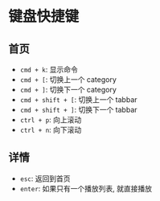 # 键盘快捷键

## 首页

- `cmd + k`: 显示命令
- `cmd + [`: 切换上一个 category
- `cmd + ]`:  切换下一个 category
- `cmd + shift + [`:  切换上一个 tabbar
- `cmd + shift + ]`: 切换下一个 tabbar
- `ctrl + p`: 向上滚动
- `ctrl + n`: 向下滚动

## 详情

- `esc`: 返回到首页
- `enter`: 如果只有一个播放列表, 就直接播放